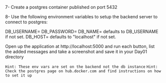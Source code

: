7- Create a postgres container published on port 5432

8- Use the following environment variables to setup the backend server to connect to postgres:

  DB_USERNAME=<database user username>
  DB_PASSWORD=<database user password>
  DB_NAME=<database-name> defaults to DB_USERNAME if not set.
  DB_HOST=<hostname> defaults to "localhost" if not set.


Open up the application at http://localhost:5000 and run each button, list the added messages and take a screenshot and save it in your Day01 directory

`Hint: These env vars are set on the backend not the db instance`
`Hint: Check the postgres page on hub.docker.com and find instructions on how to set it up`


